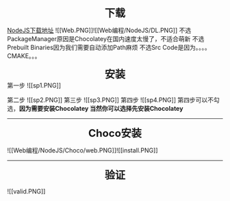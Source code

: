 <b><div align='center' ><font size='5'>下载</font></div></b>

[NodeJS下载地址](https://nodejs.org/)
![[Web.PNG]]![[Web编程/NodeJS/DL.PNG]]
不选PackageManager原因是Chocolatey在国内速度太慢了，不适合萌新
不选Prebuilt Binaries因为我们需要自动添加Path麻烦
不选Src Code是因为。。。。CMAKE。。。

<b><div align='center' ><font size='5'>安装</font></div></b>
第一步
![[sp1.PNG]]

第二步
![[sp2.PNG]]
第三步
![[sp3.PNG]]
第四步
![[sp4.PNG]]
第四步可以不勾选，**因为需要安装Chocolatey
当然你可以选择先安装Chocolatey**

---

<b><div align='center' ><font size='5'>Choco安装</font></div></b>

![[Web编程/NodeJS/Choco/web.PNG]]![[install.PNG]]


---

<b><div align='center' ><font size='5'>验证</font></div></b>


![[valid.PNG]]
